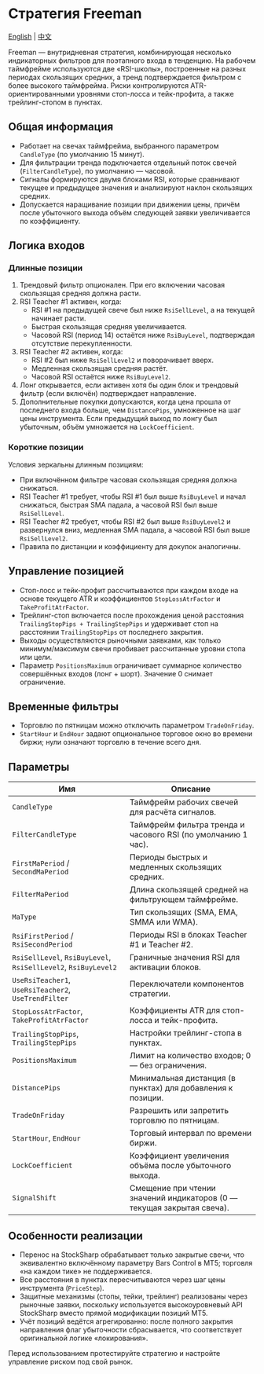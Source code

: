 # Стратегия Freeman
[English](README.md) | [中文](README_cn.md)

Freeman — внутридневная стратегия, комбинирующая несколько индикаторных фильтров для поэтапного входа в тенденцию. На рабочем таймфрейме используются две «RSI-школы», построенные на разных периодах скользящих средних, а тренд подтверждается фильтром с более высокого таймфрейма. Риски контролируются ATR-ориентированными уровнями стоп-лосса и тейк-профита, а также трейлинг-стопом в пунктах.

## Общая информация

- Работает на свечах таймфрейма, выбранного параметром `CandleType` (по умолчанию 15 минут).
- Для фильтрации тренда подключается отдельный поток свечей (`FilterCandleType`), по умолчанию — часовой.
- Сигналы формируются двумя блоками RSI, которые сравнивают текущее и предыдущее значения и анализируют наклон скользящих средних.
- Допускается наращивание позиции при движении цены, причём после убыточного выхода объём следующей заявки увеличивается по коэффициенту.

## Логика входов

### Длинные позиции

1. Трендовый фильтр опционален. При его включении часовая скользящая средняя должна расти.
2. RSI Teacher #1 активен, когда:
   - RSI #1 на предыдущей свече был ниже `RsiSellLevel`, а на текущей начинает расти.
   - Быстрая скользящая средняя увеличивается.
   - Часовой RSI (период 14) остаётся ниже `RsiBuyLevel`, подтверждая отсутствие перекупленности.
3. RSI Teacher #2 активен, когда:
   - RSI #2 был ниже `RsiSellLevel2` и поворачивает вверх.
   - Медленная скользящая средняя растёт.
   - Часовой RSI остаётся ниже `RsiBuyLevel2`.
4. Лонг открывается, если активен хотя бы один блок и трендовый фильтр (если включён) подтверждает направление.
5. Дополнительные покупки допускаются, когда цена прошла от последнего входа больше, чем `DistancePips`, умноженное на шаг цены инструмента. Если предыдущий выход по лонгу был убыточным, объём умножается на `LockCoefficient`.

### Короткие позиции

Условия зеркальны длинным позициям:

- При включённом фильтре часовая скользящая средняя должна снижаться.
- RSI Teacher #1 требует, чтобы RSI #1 был выше `RsiBuyLevel` и начал снижаться, быстрая SMA падала, а часовой RSI был выше `RsiSellLevel`.
- RSI Teacher #2 требует, чтобы RSI #2 был выше `RsiBuyLevel2` и развернулся вниз, медленная SMA падала, а часовой RSI был выше `RsiSellLevel2`.
- Правила по дистанции и коэффициенту для докупок аналогичны.

## Управление позицией

- Стоп-лосс и тейк-профит рассчитываются при каждом входе на основе текущего ATR и коэффициентов `StopLossAtrFactor` и `TakeProfitAtrFactor`.
- Трейлинг-стоп включается после прохождения ценой расстояния `TrailingStopPips + TrailingStepPips` и удерживает стоп на расстоянии `TrailingStopPips` от последнего закрытия.
- Выходы осуществляются рыночными заявками, как только минимум/максимум свечи пробивает рассчитанные уровни стопа или цели.
- Параметр `PositionsMaximum` ограничивает суммарное количество совершённых входов (лонг + шорт). Значение 0 снимает ограничение.

## Временные фильтры

- Торговлю по пятницам можно отключить параметром `TradeOnFriday`.
- `StartHour` и `EndHour` задают опциональное торговое окно во времени биржи; нули означают торговлю в течение всего дня.

## Параметры

| Имя | Описание |
| --- | --- |
| `CandleType` | Таймфрейм рабочих свечей для расчёта сигналов. |
| `FilterCandleType` | Таймфрейм фильтра тренда и часового RSI (по умолчанию 1 час). |
| `FirstMaPeriod` / `SecondMaPeriod` | Периоды быстрых и медленных скользящих средних. |
| `FilterMaPeriod` | Длина скользящей средней на фильтрующем таймфрейме. |
| `MaType` | Тип скользящих (SMA, EMA, SMMA или WMA). |
| `RsiFirstPeriod` / `RsiSecondPeriod` | Периоды RSI в блоках Teacher #1 и Teacher #2. |
| `RsiSellLevel`, `RsiBuyLevel`, `RsiSellLevel2`, `RsiBuyLevel2` | Граничные значения RSI для активации блоков. |
| `UseRsiTeacher1`, `UseRsiTeacher2`, `UseTrendFilter` | Переключатели компонентов стратегии. |
| `StopLossAtrFactor`, `TakeProfitAtrFactor` | Коэффициенты ATR для стоп-лосса и тейк-профита. |
| `TrailingStopPips`, `TrailingStepPips` | Настройки трейлинг-стопа в пунктах. |
| `PositionsMaximum` | Лимит на количество входов; 0 — без ограничения. |
| `DistancePips` | Минимальная дистанция (в пунктах) для добавления к позиции. |
| `TradeOnFriday` | Разрешить или запретить торговлю по пятницам. |
| `StartHour`, `EndHour` | Торговый интервал по времени биржи. |
| `LockCoefficient` | Коэффициент увеличения объёма после убыточного выхода. |
| `SignalShift` | Смещение при чтении значений индикаторов (0 — текущая закрытая свеча). |

## Особенности реализации

- Перенос на StockSharp обрабатывает только закрытые свечи, что эквивалентно включённому параметру Bars Control в MT5; торговля «на каждом тике» не поддерживается.
- Все расстояния в пунктах пересчитываются через шаг цены инструмента (`PriceStep`).
- Защитные механизмы (стопы, тейки, трейлинг) реализованы через рыночные заявки, поскольку используется высокоуровневый API StockSharp вместо прямой модификации позиций MT5.
- Учёт позиций ведётся агрегированно: после полного закрытия направления флаг убыточности сбрасывается, что соответствует оригинальной логике «локирования».

Перед использованием протестируйте стратегию и настройте управление риском под свой рынок.

